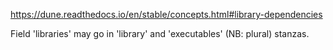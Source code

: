 
https://dune.readthedocs.io/en/stable/concepts.html#library-dependencies

Field 'libraries' may go in 'library' and 'executables' (NB: plural)
stanzas.
